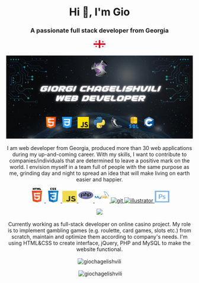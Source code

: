 <h1 align="center">Hi 👋, I'm Gio</h1>
<h3 align="center">
  A passionate full stack developer from Georgia<br>
  <img src="img/georgia.png" style="width:2rem; display:inline-block; align:center; margin-top:1rem;">
</h3> 

<img src="img/cover.webp">

<p align="center"> I am web developer from Georgia, produced more than 30 web applications during my up-and-coming career. With my skills, I want to contribute to companies/individuals that are determined to leave a positive mark on the world. I envision myself in a team full of people with the same purpose as me, grinding day and night to spread an idea that will make living on earth easier and happier. </p>

<p align="center"> <a href="https://www.w3.org/html/" target="_blank" rel="noreferrer"> <img src="https://raw.githubusercontent.com/devicons/devicon/master/icons/html5/html5-original-wordmark.svg" alt="html5" width="40" height="40"/> </a> <a href="https://www.w3schools.com/css/" target="_blank" rel="noreferrer"> <img src="https://raw.githubusercontent.com/devicons/devicon/master/icons/css3/css3-original-wordmark.svg" alt="css3" width="40" height="40"/> </a> <a href="https://developer.mozilla.org/en-US/docs/Web/JavaScript" target="_blank" rel="noreferrer"> <img src="https://raw.githubusercontent.com/devicons/devicon/master/icons/javascript/javascript-original.svg" alt="javascript" width="40" height="32"/> </a> <a href="https://www.php.net" target="_blank" rel="noreferrer"> <img src="https://raw.githubusercontent.com/devicons/devicon/master/icons/php/php-original.svg" alt="php" width="40" height="40"/> </a> <a href="https://www.mysql.com/" target="_blank" rel="noreferrer"> <img src="https://raw.githubusercontent.com/devicons/devicon/master/icons/mysql/mysql-original-wordmark.svg" alt="mysql" width="40" height="40"/> </a> <a href="https://git-scm.com/" target="_blank" rel="noreferrer"> <img src="https://www.vectorlogo.zone/logos/git-scm/git-scm-icon.svg" alt="git" width="40" height="35"/> </a>  <a href="https://www.adobe.com/in/products/illustrator.html" target="_blank" rel="noreferrer"> <img src="https://www.vectorlogo.zone/logos/adobe_illustrator/adobe_illustrator-icon.svg" alt="illustrator" width="32" height="32"/> </a> <a href="https://www.photoshop.com/en" target="_blank" rel="noreferrer"> <img src="https://raw.githubusercontent.com/devicons/devicon/master/icons/photoshop/photoshop-line.svg" alt="photoshop" width="40" height="32"/> </a> </p>

<p align="center"><a href="https://git.io/streak-stats"><img src="https://streak-stats.demolab.com?user=giochagelishvili&exclude_days=Sun"/></a></p>

<p align="center"> Currently working as full-stack developer on online casino project. My role is to implement gambling games (e.g. roulette, card games, slots etc.) from scratch, maintain and optimize them according to company's needs. I'm using HTML&CSS to create interface, jQuery, PHP and MySQL to make the website functional. </p>

<p display="block" align="center"><img align="center" src="https://github-readme-stats.vercel.app/api/top-langs?username=giochagelishvili&show_icons=true&locale=en&layout=compact" alt="giochagelishvili" /></p>

<p display="block" align="center">&nbsp;<img align="center" src="https://github-readme-stats.vercel.app/api?username=giochagelishvili&show_icons=true&locale=en" alt="giochagelishvili" /></p>
